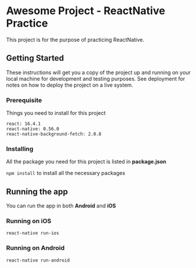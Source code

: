 # Awesome Project - ReactNative Practice

This project is for the purpose of practicing ReactNative.

## Getting Started

These instructions will get you a copy of the project up and running on your local machine for development and testing purposes. See deployment for notes on how to deploy the project on a live system.

### Prerequisite 
Things you need to install for this project

```
react: 16.4.1
react-native: 0.56.0
react-native-background-fetch: 2.0.8
```

### Installing 
All the package you need for this project is listed in __package.json__

`npm install` to install all the necessary packages

## Running the app
You can run the app in both __Android__ and __iOS__

### Running on iOS
```
react-native run-ios
```

### Running on Android
```
react-native run-android
```


